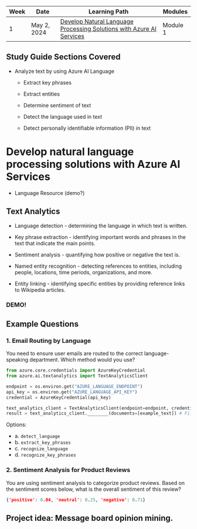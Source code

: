 | Week | Date         | Learning Path                                                                                                                                                                               | Modules                         |
|------|--------------|---------------------------------------------------------------------------------------------------------------------------------------------------------------------------------------------|---------------------------------|
| 1    | May 2, 2024  | [Develop Natural Language Processing Solutions with Azure AI Services](https://learn.microsoft.com/en-us/training/paths/develop-language-solutions-azure-ai/)                               | Module 1                        |
## Study Guide Sections Covered 
* Analyze text by using Azure AI Language
    - Extract key phrases

    - Extract entities

    - Determine sentiment of text

    - Detect the language used in text

    - Detect personally identifiable information (PII) in text


# Develop natural language processing solutions with Azure AI Services

* Language Resource (demo?)


## Text Analytics


* Language detection - determining the language in which text is written.

* Key phrase extraction - identifying important words and phrases in the text that indicate the main points.

* Sentiment analysis - quantifying how positive or negative the text is.

* Named entity recognition - detecting references to entities, including people, locations, time periods, organizations, and more.

* Entity linking - identifying specific entities by providing reference links to Wikipedia articles.

### DEMO!

## Example Questions

### 1. Email Routing by Language
You need to ensure user emails are routed to the correct language-speaking department. Which method would you use?

```python
from azure.core.credentials import AzureKeyCredential
from azure.ai.textanalytics import TextAnalyticsClient

endpoint = os.environ.get("AZURE_LANGUAGE_ENDPOINT")
api_key = os.environ.get("AZURE_LANGUAGE_API_KEY")
credential = AzureKeyCredential(api_key)

text_analytics_client = TextAnalyticsClient(endpoint=endpoint, credential=credential)
result = text_analytics_client.________(documents=[example_text]) # Fill in the blank.
```
Options:
- a. `detect_language`
- b. `extract_key_phrases`
- c. `recognize_language`
- d. `recognize_key_phrases`

### 2. Sentiment Analysis for Product Reviews
You are using sentiment analysis to categorize product reviews. Based on the sentiment scores below, what is the overall sentiment of this review?

```json
{'positive': 0.04, 'neutral': 0.25, 'negative': 0.71}
```


## Project idea: Message board opinion mining.